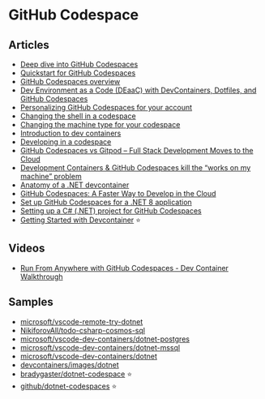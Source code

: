 # GitHub Codespace

## Articles
- [Deep dive into GitHub Codespaces](https://docs.github.com/en/codespaces/getting-started/deep-dive)
- [Quickstart for GitHub Codespaces](https://docs.github.com/en/codespaces/getting-started/quickstart)
- [GitHub Codespaces overview](https://docs.github.com/en/codespaces/overview)
- [Dev Environment as a Code (DEaaC) with DevContainers, Dotfiles, and GitHub Codespaces](https://nikiforovall.github.io/productivity/devcontainers/2022/08/13/deaac.html)
- [Personalizing GitHub Codespaces for your account](https://docs.github.com/en/codespaces/customizing-your-codespace/personalizing-github-codespaces-for-your-account)
- [Changing the shell in a codespace](https://docs.github.com/en/codespaces/customizing-your-codespace/changing-the-shell-in-a-codespace)
- [Changing the machine type for your codespace](https://docs.github.com/en/codespaces/customizing-your-codespace/changing-the-machine-type-for-your-codespace)
- [Introduction to dev containers](https://docs.github.com/en/codespaces/setting-up-your-project-for-codespaces/adding-a-dev-container-configuration/introduction-to-dev-containers)
- [Developing in a codespace](https://docs.github.com/en/codespaces/developing-in-codespaces/developing-in-a-codespace)
- [GitHub Codespaces vs Gitpod – Full Stack Development Moves to the Cloud](https://www.freecodecamp.org/news/github-codespaces-vs-gitpod-cloud-based-dev-environments/)
- [Development Containers & GitHub Codespaces kill the “works on my machine” problem](https://blog.codecentric.de/en/2022/06/dev-containers-github-codespaces/)
- [Anatomy of a .NET devcontainer](https://timheuer.com/blog/anatomy-of-a-dotnet-devcontainer/)
- [GitHub Codespaces: A Faster Way to Develop in the Cloud](https://dev.to/this-is-learning/github-codespaces-a-faster-way-to-develop-in-the-cloud-2ml4)
- [Set up GitHub Codespaces for a .NET 8 application](https://dev.to/this-is-learning/set-up-github-codespaces-for-a-net-8-application-5999)
- [Setting up a C# (.NET) project for GitHub Codespaces](https://docs.github.com/en/codespaces/setting-up-your-project-for-codespaces/adding-a-dev-container-configuration/setting-up-your-dotnet-project-for-codespaces)
- [Getting Started with Devcontainer](https://audacioustux.notion.site/Getting-Started-with-Devcontainer-c727dbf9d56f4d6b9b0ef87b3111693f) ⭐

## Videos
- [Run From Anywhere with GitHub Codespaces - Dev Container Walkthrough](https://www.youtube.com/watch?v=dMs-8QY1URw)

## Samples
- [microsoft/vscode-remote-try-dotnet](https://github.com/microsoft/vscode-remote-try-dotnet)
- [NikiforovAll/todo-csharp-cosmos-sql](https://github.com/NikiforovAll/todo-csharp-cosmos-sql)
- [microsoft/vscode-dev-containers/dotnet-postgres](https://github.com/microsoft/vscode-dev-containers/tree/main/containers/dotnet-postgres)
- [microsoft/vscode-dev-containers/dotnet-mssql](https://github.com/microsoft/vscode-dev-containers/tree/main/containers/dotnet-mssql)
- [microsoft/vscode-dev-containers/dotnet](https://github.com/microsoft/vscode-dev-containers/tree/main/containers/dotnet)
- [devcontainers/images/dotnet](https://github.com/devcontainers/images/tree/main/src/dotnet)
- [bradygaster/dotnet-codespace](https://github.com/bradygaster/dotnet-codespace) ⭐
- [github/dotnet-codespaces](https://github.com/github/dotnet-codespaces) ⭐
